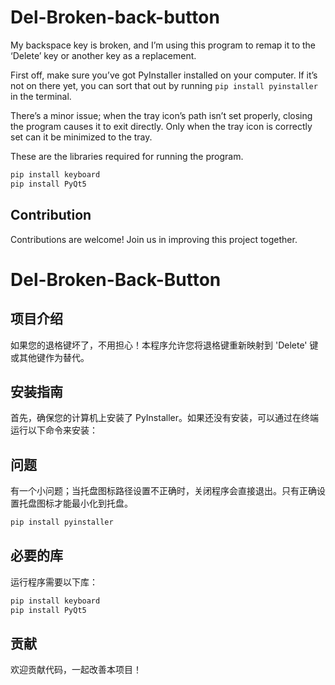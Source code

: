 # Del-Broken-back-button
My backspace key is broken, and I’m using this program to remap it to the ‘Delete’ key or another key as a replacement.

First off, make sure you’ve got PyInstaller installed on your computer. If it’s not on there yet, you can sort that out by running
```pip install pyinstaller```   in the terminal. 

There’s a minor issue; when the tray icon’s path isn’t set properly, closing the program causes it to exit directly. Only when the tray icon is correctly set can it be minimized to the tray.

These are the libraries required for running the program.
```bash
pip install keyboard
pip install PyQt5
```


## Contribution

Contributions are welcome! Join us in improving this project together.

# Del-Broken-Back-Button

## 项目介绍
如果您的退格键坏了，不用担心！本程序允许您将退格键重新映射到 'Delete' 键或其他键作为替代。

## 安装指南

首先，确保您的计算机上安装了 PyInstaller。如果还没有安装，可以通过在终端运行以下命令来安装：

## 问题

有一个小问题；当托盘图标路径设置不正确时，关闭程序会直接退出。只有正确设置托盘图标才能最小化到托盘。

```bash
pip install pyinstaller
```

## 必要的库

运行程序需要以下库：

```bash
pip install keyboard
pip install PyQt5
```
## 贡献

欢迎贡献代码，一起改善本项目！
